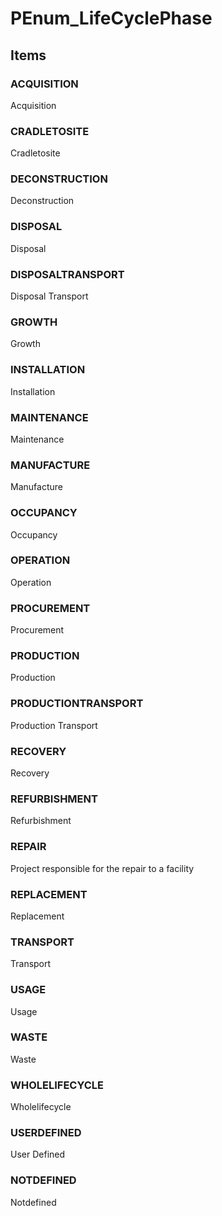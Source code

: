 # PEnum_LifeCyclePhase
<!-- end of short definition -->

## Items

### ACQUISITION
Acquisition

### CRADLETOSITE
Cradletosite

### DECONSTRUCTION
Deconstruction

### DISPOSAL
Disposal

### DISPOSALTRANSPORT
Disposal Transport

### GROWTH
Growth

### INSTALLATION
Installation

### MAINTENANCE
Maintenance

### MANUFACTURE
Manufacture

### OCCUPANCY
Occupancy

### OPERATION
Operation

### PROCUREMENT
Procurement

### PRODUCTION
Production

### PRODUCTIONTRANSPORT
Production Transport

### RECOVERY
Recovery

### REFURBISHMENT
Refurbishment

### REPAIR
Project responsible for the repair to a facility

### REPLACEMENT
Replacement

### TRANSPORT
Transport

### USAGE
Usage

### WASTE
Waste

### WHOLELIFECYCLE
Wholelifecycle

### USERDEFINED
User Defined

### NOTDEFINED
Notdefined

